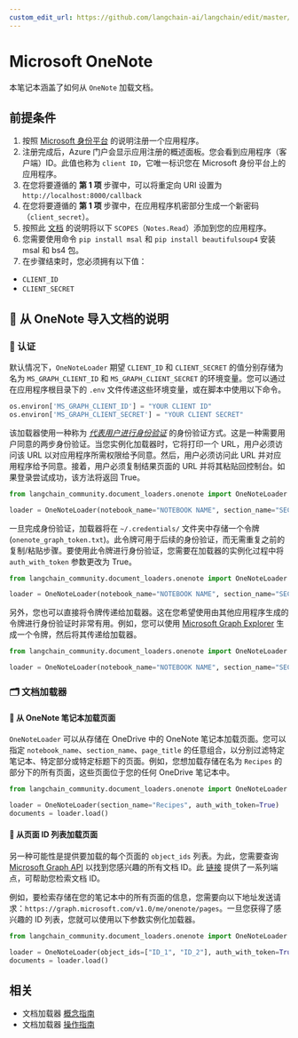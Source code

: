 ```yaml
---
custom_edit_url: https://github.com/langchain-ai/langchain/edit/master/docs/docs/integrations/document_loaders/microsoft_onenote.ipynb
---
```


# Microsoft OneNote

本笔记本涵盖了如何从 `OneNote` 加载文档。

## 前提条件
1. 按照 [Microsoft 身份平台](https://learn.microsoft.com/en-us/azure/active-directory/develop/quickstart-register-app) 的说明注册一个应用程序。
2. 注册完成后，Azure 门户会显示应用注册的概述面板。您会看到应用程序（客户端）ID。此值也称为 `client ID`，它唯一标识您在 Microsoft 身份平台上的应用程序。
3. 在您将要遵循的 **第 1 项** 步骤中，可以将重定向 URI 设置为 `http://localhost:8000/callback`
4. 在您将要遵循的 **第 1 项** 步骤中，在应用程序机密部分生成一个新密码（`client_secret`）。
5. 按照此 [文档](https://learn.microsoft.com/en-us/azure/active-directory/develop/quickstart-configure-app-expose-web-apis#add-a-scope) 的说明将以下 `SCOPES`（`Notes.Read`）添加到您的应用程序。
6. 您需要使用命令 `pip install msal` 和 `pip install beautifulsoup4` 安装 msal 和 bs4 包。
7. 在步骤结束时，您必须拥有以下值：
- `CLIENT_ID`
- `CLIENT_SECRET`

## 🧑 从 OneNote 导入文档的说明

### 🔑 认证

默认情况下，`OneNoteLoader` 期望 `CLIENT_ID` 和 `CLIENT_SECRET` 的值分别存储为名为 `MS_GRAPH_CLIENT_ID` 和 `MS_GRAPH_CLIENT_SECRET` 的环境变量。您可以通过在应用程序根目录下的 `.env` 文件传递这些环境变量，或在脚本中使用以下命令。

```python
os.environ['MS_GRAPH_CLIENT_ID'] = "YOUR CLIENT ID"
os.environ['MS_GRAPH_CLIENT_SECRET'] = "YOUR CLIENT SECRET"
```

该加载器使用一种称为 [*代表用户进行身份验证*](https://learn.microsoft.com/en-us/graph/auth-v2-user?context=graph%2Fapi%2F1.0&view=graph-rest-1.0) 的身份验证方式。这是一种需要用户同意的两步身份验证。当您实例化加载器时，它将打印一个 URL，用户必须访问该 URL 以对应用程序所需权限给予同意。然后，用户必须访问此 URL 并对应用程序给予同意。接着，用户必须复制结果页面的 URL 并将其粘贴回控制台。如果登录尝试成功，该方法将返回 True。

```python
from langchain_community.document_loaders.onenote import OneNoteLoader

loader = OneNoteLoader(notebook_name="NOTEBOOK NAME", section_name="SECTION NAME", page_title="PAGE TITLE")
```

一旦完成身份验证，加载器将在 `~/.credentials/` 文件夹中存储一个令牌 (`onenote_graph_token.txt`)。此令牌可用于后续的身份验证，而无需重复之前的复制/粘贴步骤。要使用此令牌进行身份验证，您需要在加载器的实例化过程中将 `auth_with_token` 参数更改为 True。

```python
from langchain_community.document_loaders.onenote import OneNoteLoader

loader = OneNoteLoader(notebook_name="NOTEBOOK NAME", section_name="SECTION NAME", page_title="PAGE TITLE", auth_with_token=True)
```

另外，您也可以直接将令牌传递给加载器。这在您希望使用由其他应用程序生成的令牌进行身份验证时非常有用。例如，您可以使用 [Microsoft Graph Explorer](https://developer.microsoft.com/en-us/graph/graph-explorer) 生成一个令牌，然后将其传递给加载器。

```python
from langchain_community.document_loaders.onenote import OneNoteLoader

loader = OneNoteLoader(notebook_name="NOTEBOOK NAME", section_name="SECTION NAME", page_title="PAGE TITLE", access_token="TOKEN")
```

### 🗂️ 文档加载器

#### 📑 从 OneNote 笔记本加载页面

`OneNoteLoader` 可以从存储在 OneDrive 中的 OneNote 笔记本加载页面。您可以指定 `notebook_name`、`section_name`、`page_title` 的任意组合，以分别过滤特定笔记本、特定部分或特定标题下的页面。例如，您想加载存储在名为 `Recipes` 的部分下的所有页面，这些页面位于您的任何 OneDrive 笔记本中。

```python
from langchain_community.document_loaders.onenote import OneNoteLoader

loader = OneNoteLoader(section_name="Recipes", auth_with_token=True)
documents = loader.load()
```

#### 📑 从页面 ID 列表加载页面

另一种可能性是提供要加载的每个页面的 `object_ids` 列表。为此，您需要查询 [Microsoft Graph API](https://developer.microsoft.com/en-us/graph/graph-explorer) 以找到您感兴趣的所有文档 ID。此 [链接](https://learn.microsoft.com/en-us/graph/onenote-get-content#page-collection) 提供了一系列端点，可帮助您检索文档 ID。

例如，要检索存储在您的笔记本中的所有页面的信息，您需要向以下地址发送请求：`https://graph.microsoft.com/v1.0/me/onenote/pages`。一旦您获得了感兴趣的 ID 列表，您就可以使用以下参数实例化加载器。

```python
from langchain_community.document_loaders.onenote import OneNoteLoader

loader = OneNoteLoader(object_ids=["ID_1", "ID_2"], auth_with_token=True)
documents = loader.load()
```

## 相关

- 文档加载器 [概念指南](/docs/concepts/#document-loaders)
- 文档加载器 [操作指南](/docs/how_to/#document-loaders)